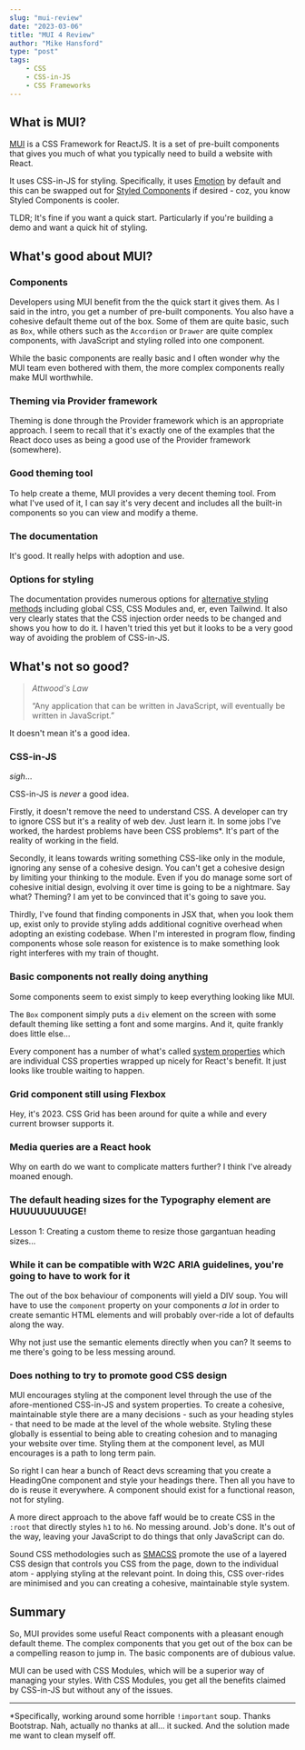 ```yaml
---
slug: "mui-review"
date: "2023-03-06"
title: "MUI 4 Review"
author: "Mike Hansford"
type: "post"
tags:
    - CSS
    - CSS-in-JS
    - CSS Frameworks
---
```

## What is MUI?
[MUI](https://mui.com) is a CSS Framework for ReactJS. It is a set of pre-built components that gives you much of what you typically need to build a website with React.

It uses CSS-in-JS for styling. Specifically, it uses [Emotion](https://github.com/emotion-js/emotion) by default and this can be swapped out for [Styled Components](https://github.com/styled-components/styled-components) if desired - coz, you know Styled Components is cooler.

TLDR; It's fine if you want a quick start. Particularly if you're building a demo and want a quick hit of styling.

## What's good about MUI?
### Components
Developers using MUI benefit from the the quick start it gives them. As I said in the intro, you get a number of pre-built components. You also have a cohesive default theme out of the box. Some of them are quite basic, such as ```Box```, while others such as the ```Accordion``` or  ```Drawer``` are quite complex components, with JavaScript and styling rolled into one component. 

While the basic components are really basic and I often wonder why the MUI team even bothered with them, the more complex components really make MUI worthwhile.

### Theming via Provider framework
Theming is done through the Provider framework which is an appropriate approach. I seem to recall that it's exactly one of the examples that the React doco uses as being a good use of the Provider framework (somewhere).

### Good theming tool
To help create a theme, MUI provides a very decent theming tool. From what I've used of it, I can say it's very decent and includes all the built-in components so you can view and modify a theme.

### The documentation
It's good. It really helps with adoption and use.

### Options for styling
The documentation provides numerous options for [alternative styling methods](https://mui.com/material-ui/guides/interoperability/) including global CSS, CSS Modules and, er, even Tailwind. It also very clearly states that the CSS injection order needs to be changed and shows you how to do it. I haven't tried this yet but it looks to be a very good way of avoiding the problem of CSS-in-JS.

## What's not so good?
> _Attwood's Law_
>
> “Any application that can be written in JavaScript, will eventually be written in JavaScript.”

It doesn't mean it's a good idea.

### CSS-in-JS
*sigh*...

CSS-in-JS is _never_ a good idea.

Firstly, it doesn't remove the need to understand CSS. A developer can try to ignore CSS but it's a reality of web dev. Just learn it. In some jobs I've worked, the hardest problems have been CSS problems*. It's part of the reality of working in the field.

Secondly, it leans towards writing something CSS-like only in the module, ignoring any sense of a cohesive design. You can't get a cohesive design by limiting your thinking to the module. Even if you do manage some sort of cohesive initial design, evolving it over time is going to be a nightmare. Say what? Theming? I am yet to be convinced that it's going to save you.

Thirdly, I've found that finding components in JSX that, when you look them up, exist only to provide styling adds additional cognitive overhead when adopting an existing codebase. When I'm interested in program flow, finding components whose sole reason for existence is to make something look right interferes with my train of thought.

### Basic components not really doing anything
Some components seem to exist simply to keep everything looking like MUI.

The ```Box``` component simply puts a ```div``` element on the screen with some default theming like setting a font and some margins. And it, quite frankly does little else...

Every component has a number of what's called [system properties](https://mui.com/system/properties/) which are individual CSS properties wrapped up nicely for React's benefit. It just looks like trouble waiting to happen.

### Grid component still using Flexbox
Hey, it's 2023. CSS Grid has been around for quite a while and every current browser supports it.

### Media queries are a React hook
Why on earth do we want to complicate matters further? I think I've already moaned enough.

### The default heading sizes for the Typography element are HUUUUUUUUGE!
Lesson 1: Creating a custom theme to resize those gargantuan heading sizes...

### While it can be compatible with W2C ARIA guidelines, you're going to have to work for it
The out of the box behaviour of components will yield a DIV soup. You will have to use the ```component``` property on your components _a lot_ in order to create semantic HTML elements and will probably over-ride a lot of defaults along the way. 

Why not just use the semantic elements directly when you can? It seems to me there's going to be less messing around.

### Does nothing to try to promote good CSS design
MUI encourages styling at the component level through the use of the afore-mentioned CSS-in-JS and system properties. To create a cohesive, maintainable style there are a many decisions - such as your heading styles - that need to be made at the level of the whole website. Styling these globally is essential to being able to creating cohesion and to managing your website over time. Styling them at the component level, as MUI encourages is a path to long term pain.

So right I can hear a bunch of React devs screaming that you create a HeadingOne component and style your headings there. Then all you have to do is reuse it everywhere. A component should exist for a functional reason, not for styling.

A more direct approach to the above faff would be to create CSS in the ```:root``` that directly styles ```h1``` to ```h6```. No messing around. Job's done. It's out of the way, leaving your JavaScript to do things that only JavaScript can do.

Sound CSS methodologies such as [SMACSS](http://smacss.com/) promote the use of a layered CSS design that controls you CSS from the page, down to the individual atom - applying styling at the relevant point. In doing this, CSS over-rides are minimised and you can creating a cohesive, maintainable style system.

## Summary
So, MUI provides some useful React components with a pleasant enough default theme. The complex components that you get out of the box can be a compelling reason to jump in. The basic components are of dubious value. 

MUI can be used with CSS Modules, which will be a superior way of managing your styles. With CSS Modules, you get all the benefits claimed by CSS-in-JS but without any of the issues.

--------------------------------

*Specifically, working around some horrible ```!important``` soup. Thanks Bootstrap. Nah, actually no thanks at all... it sucked. And the solution made me want to clean myself off.